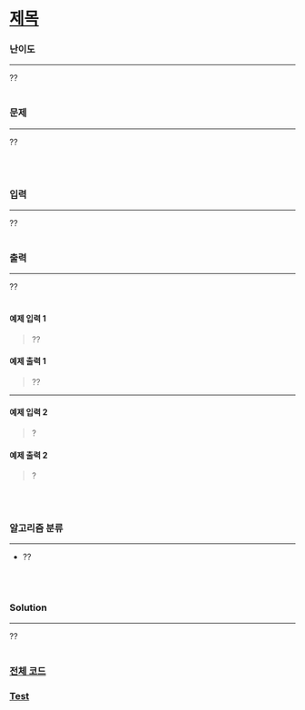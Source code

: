 # [제목](https://www.acmicpc.net/problem/문제번호)

### 난이도

***
??
<br><br>

### 문제

***
??

<br><br>

### 입력

***
??
<br><br>

### 출력

***
??
<br><br>

#### 예제 입력 1

> ??

#### 예제 출력 1

> ??
***

#### 예제 입력 2

> ?

#### 예제 출력 2

> ?


<br><br>

### 알고리즘 분류

***

* ??

<br><br>

### Solution

***

??
<br><br>

### [전체 코드](https://github.com/Jungmin-Seo0527/CodingTest/blob/main/src/tree/BOJ2250_트리의_높이와_너비.java)

### [Test](src/tree/BOJ2250_트리의_높이와_너비.java)
